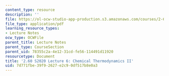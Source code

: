 ```yaml
---
content_type: resource
description: ''
file: https://ol-ocw-studio-app-production.s3.amazonaws.com/courses/2-60j-fundamentals-of-advanced-energy-conversion-spring-2020/7d771fbe39f92627e2c90df517b8e0a3_MIT2_60s20_lec6.pdf
file_type: application/pdf
learning_resource_types:
- Lecture Notes
ocw_type: OCWFile
parent_title: Lecture Notes
parent_type: CourseSection
parent_uid: 78355c2a-4e12-31cd-fe56-114491d11920
resourcetype: Document
title: '2.60 S2020 Lecture 6: Chemical Thermodynamics II'
uid: 7d771fbe-39f9-2627-e2c9-0df517b8e0a3
---
```

